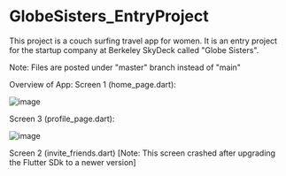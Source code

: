 # GlobeSisters_EntryProject
This project is a couch surfing travel app for women. It is an entry project for the startup company at Berkeley SkyDeck called "Globe Sisters".

Note: Files are posted under "master" branch instead of "main"

Overview of App:
Screen 1 (home_page.dart):

![image](https://user-images.githubusercontent.com/76016696/191600969-3056444e-20b5-421d-aeb2-f27554dc42f6.png)

Screen 3 (profile_page.dart):

![image](https://user-images.githubusercontent.com/76016696/191601132-b2743024-c7df-435c-8260-4f045f5caa52.png)

Screen 2 (invite_friends.dart)
[Note: This screen crashed after upgrading the Flutter SDk to a newer version]
